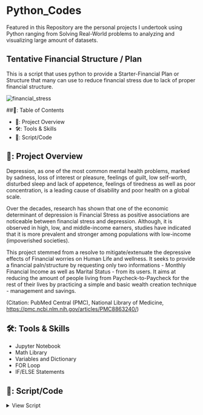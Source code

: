# Python_Codes
Featured in this Repository are the personal projects I undertook using Python ranging from Solving Real-World problems to analyzing and visualizing large amount of datasets. 


## Tentative Financial Structure / Plan
This is a script that uses python to provide a Starter-Financial Plan or Structure that many can use to reduce financial stress due to lack of proper financial structure.


![financial_stress](https://spivacklaw.com/wp-content/uploads/2017/09/feeling-financial-stress.jpg?fit=scale)


##📙: Table of Contents
- 📰: Project Overview
- 🛠️: Tools & Skills
- 📖: Script/Code

## 📰: Project Overview
Depression, as one of the most common mental health problems, marked by sadness, loss of interest or pleasure, feelings of guilt, low self-worth, disturbed sleep and lack of appetence, feelings of tiredness as well as poor concentration, is a leading cause of disability and poor health on a global scale. 

Over the decades, research has shown that one of the economic determinant of depression is Financial Stress as positive associations are noticeable between financial stress and depression. Although, it is observed in high, low, and middle-income earners, studies have indicated that it is more prevalent and stronger among populations with low-income (impoverished societies).

This project stemmed from a resolve to mitigate/extenuate the depressive effects of Financial worries on Human Life and wellness. It seeks to provide a financial paln/structure by requesting only two informations  - Monthly Financial Income as well as Marital Status - from its users. It aims at reducing the amount of people living from Paycheck-to-Paycheck for the rest of their lives by practicing a simple and basic wealth creation technique - management and savings.

(Citation: PubMed Central (PMC), National Library of Medicine, https://pmc.ncbi.nlm.nih.gov/articles/PMC8863240/)


## 🛠️: Tools & Skills
- Jupyter Notebook
- Math Library
- Variables and Dictionary
- FOR Loop
- IF/ELSE Statements

## 📖: Script/Code
<details><summary>View Script</summary>
<p>
``` bash
import math
salary = int(input('How much do you earn monthly? E.g - 200000, 500000, 1000000, 2000000\n Do not add commas'))
status = input('What\'s your marital status? E.g - single, married')

Salary_plan_D = [{'category':'Tithe', 'value':(10/100 * salary)}, #===Tithe is for God bro
               {'category':'Savings', 'value':(50/100 * salary)}, #=== Savings is 50%
               {'category':'Survival', 'value':(15/100 * salary)}, #=== Survival is 10%
               {'category':'Fittings', 'value': (15/100 * salary)}, #=== Fittings is for equipping your body and home
               # After a while, this fittings can be saved as an EMERGENCY FUND
               {'category':'Charity/Lifestyle', 'value':(10/100 * salary)} #=== Lifestyle is for flex and can be added to survival
               ] #=== This is the plan for Two(2) million naira and above salary earners

Salary_plan_C1 = [{'category':'Tithe', 'value':(10/100 * salary)}, 
               {'category':'Savings', 'value':(50/100 * salary)}, 
               {'category':'Survival', 'value':(25/100 * salary)}, 
               {'category':'Others', 'value': (10/100 * salary)}, 
               {'category':'Charity/Lifestyle', 'value':(5/100 * salary)}
               ] #=== This is the plan for One(1) million naira and above salary earners who are single

Salary_plan_C2 = [{'category':'Tithe', 'value':(10/100 * salary)}, 
               {'category':'Savings', 'value':(50/100 * salary)}, 
               {'category':'Survival', 'value':(30/100 * salary)}, 
               {'category':'Others', 'value': (5/100 * salary)}, 
               {'category':'Charity/Lifestyle', 'value':(5/100 * salary)}
               ] #=== This is the plan for One(1) million naira and above salary earners who are married

Salary_plan_B1 = [{'category':'Tithe', 'value':(10/100 * salary)}, 
               {'category':'Savings', 'value':(50/100 * salary)}, 
               {'category':'Survival', 'value':(30/100 * salary)}, 
               {'category':'Others', 'value': (5/100 * salary)}, 
               {'category':'Charity/Lifestyle', 'value':(5/100 * salary)}
               ] #=== This is the plan for five hundred thousand (500k) naira and above salary earners that are single

Salary_plan_B2 = [{'category':'Tithe', 'value':(10/100 * salary)}, 
               {'category':'Savings', 'value':(50/100 * salary)}, 
               {'category':'Survival', 'value':(40/100 * salary)}
               ] #=== This is the plan for five hundred thousand (500k) naira and above salary earners that are married

Salary_plan_A = [{'category':'Tithe', 'value':(10/100 * salary)}, 
               {'category':'Savings', 'value':(30/100 * salary)}, 
               {'category':'Survival', 'value':(60/100 * salary)}
               ] #=== This is the plan for persons that earn below five hundred thousand (500k) naira
     

if(status == 'single'):
    if(salary >= 2000000):
        for s in Salary_plan_D:
            if(s['value'] > 0):
                print(f'{s['category']} is {math.floor(s['value'])}')

    elif(salary >= 1000000):
        for s in Salary_plan_C1:
            if(s['value'] > 0):
                print(f'{s['category']} is {math.floor(s['value'])}')
            
    elif(salary >= 500000):
        for s in Salary_plan_B1:
            if(s['value'] > 0):
                print(f'{s['category']} is {math.floor(s['value'])}')
                        
    elif(salary <= 499999):
        for s in Salary_plan_A:
            if(s['value'] > 0):
                print(f'{s['category']} is {math.floor(s['value'])}')

elif(status == 'married'):
    if(salary >= 2000000):
        for s in Salary_plan_D:
            if(s['value'] > 0):
                print(f'{s['category']} is {math.floor(s['value'])}')
            
    elif(salary >= 1000000):
        for s in Salary_plan_C2:
            if(s['value'] > 0):
                print(f'{s['category']} is {math.floor(s['value'])}')
            
    elif(salary >= 500000):
        for s in Salary_plan_B1:
            if(s['value'] > 0):
                print(f'{s['category']} is {math.floor(s['value'])}')
                        
    elif(salary <= 499999):
        for s in Salary_plan_A:
            if(s['value'] > 0):
                print(f'{s['category']} is {math.floor(s['value'])}')

else:
    pass
```
  
</p>
</details>


(jupyter nbconvert --to markdown your_notebook.ipynb)

    
